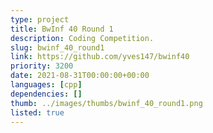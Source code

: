 ```yaml
---
type: project
title: BwInf 40 Round 1
description: Coding Competition.
slug: bwinf_40_round1
link: https://github.com/yves147/bwinf40
priority: 3200
date: 2021-08-31T00:00:00+00:00
languages: [cpp]
dependencies: []
thumb: ../images/thumbs/bwinf_40_round1.png
listed: true
---
```


